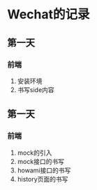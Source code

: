 # Wechat的记录

## 第一天

### 前端

1. 安装环境
2. 书写side内容

## 第一天

### 前端

1. mock的引入
2. mock接口的书写
3. howami接口的书写
4. history页面的书写

